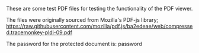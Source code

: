 These are some test PDF files for testing the functionality of the PDF viewer.

The files were originally sourced from Mozilla's PDF-js library; https://raw.githubusercontent.com/mozilla/pdf.js/ba2edeae/web/compressed.tracemonkey-pldi-09.pdf

The password for the protected document is: password